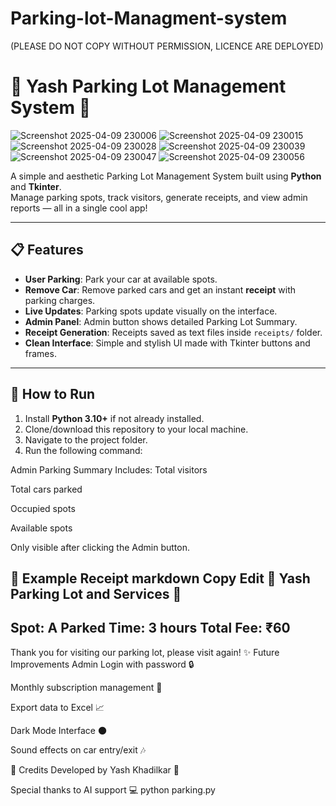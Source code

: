 # Parking-lot-Managment-system
(PLEASE DO NOT COPY WITHOUT PERMISSION, LICENCE ARE DEPLOYED)
# 🚗 Yash Parking Lot Management System 🚗
![Screenshot 2025-04-09 230006](https://github.com/user-attachments/assets/bf39ca97-2c50-46bb-ba56-c2cb233d770e)
![Screenshot 2025-04-09 230015](https://github.com/user-attachments/assets/230adb2f-95a9-4f7b-b6b7-ccdc67dd81f4)
![Screenshot 2025-04-09 230028](https://github.com/user-attachments/assets/677b24be-137c-40c8-8e7a-64b8ed545a08)
![Screenshot 2025-04-09 230039](https://github.com/user-attachments/assets/50e4a8ca-3c3e-4aba-bf21-598c78d2da83)
![Screenshot 2025-04-09 230047](https://github.com/user-attachments/assets/0bcf71a3-0cd6-4245-9fe6-6bb45836d65d)
![Screenshot 2025-04-09 230056](https://github.com/user-attachments/assets/f4001c07-78c1-4ef4-933a-c41319e87731)

A simple and aesthetic Parking Lot Management System built using **Python** and **Tkinter**.  
Manage parking spots, track visitors, generate receipts, and view admin reports — all in a single cool app!

---

## 📋 Features

- **User Parking**: Park your car at available spots.
- **Remove Car**: Remove parked cars and get an instant **receipt** with parking charges.
- **Live Updates**: Parking spots update visually on the interface.
- **Admin Panel**: Admin button shows detailed Parking Lot Summary.
- **Receipt Generation**: Receipts saved as text files inside `receipts/` folder.
- **Clean Interface**: Simple and stylish UI made with Tkinter buttons and frames.

---

## 🚀 How to Run

1. Install **Python 3.10+** if not already installed.
2. Clone/download this repository to your local machine.
3. Navigate to the project folder.
4. Run the following command:



Admin Parking Summary Includes:
Total visitors

Total cars parked

Occupied spots

Available spots

Only visible after clicking the Admin button.

🧾 Example Receipt
markdown
Copy
Edit
🚗 Yash Parking Lot and Services 🚗
--------------------------------------
Spot: A
Parked Time: 3 hours
Total Fee: ₹60
--------------------------------------
Thank you for visiting our parking lot, please visit again!
✨ Future Improvements
Admin Login with password 🔒

Monthly subscription management 📆

Export data to Excel 📈

Dark Mode Interface 🌑

Sound effects on car entry/exit 🎶

💬 Credits
Developed by Yash Khadilkar 🚀

Special thanks to AI support 💻
python parking.py
```bash
